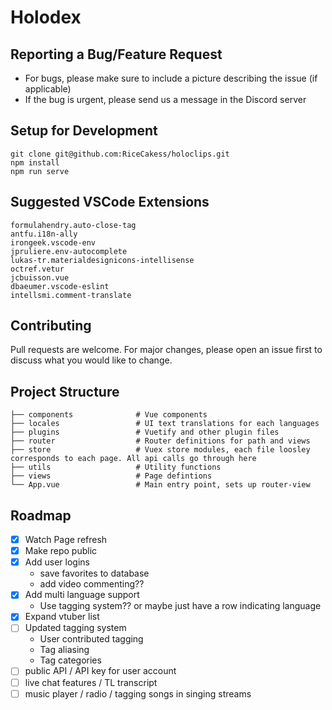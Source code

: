 # Holodex

## Reporting a Bug/Feature Request
* For bugs, please make sure to include a picture describing the issue (if applicable)
* If the bug is urgent, please send us a message in the Discord server

## Setup for Development
```
git clone git@github.com:RiceCakess/holoclips.git
npm install
npm run serve
```

## Suggested VSCode Extensions
```
formulahendry.auto-close-tag
antfu.i18n-ally
irongeek.vscode-env
jpruliere.env-autocomplete
lukas-tr.materialdesignicons-intellisense
octref.vetur
jcbuisson.vue
dbaeumer.vscode-eslint
intellsmi.comment-translate
```

## Contributing
Pull requests are welcome. For major changes, please open an issue first to discuss what you would like to change. 

## Project Structure
```
├── components              # Vue components
├── locales                 # UI text translations for each languages
├── plugins                 # Vuetify and other plugin files
├── router                  # Router definitions for path and views
├── store                   # Vuex store modules, each file loosley corresponds to each page. All api calls go through here
├── utils                   # Utility functions
├── views                   # Page defintions
└── App.vue                 # Main entry point, sets up router-view
```

## Roadmap
- [x] Watch Page refresh 
- [x] Make repo public
- [x] Add user logins
  - save favorites to database
  - add video commenting??
- [x] Add multi language support
  - Use tagging system?? or maybe just have a row indicating language
- [x] Expand vtuber list
- [ ] Updated tagging system
  - User contributed tagging 
  - Tag aliasing
  - Tag categories
- [ ] public API / API key for user account
- [ ] live chat features / TL transcript 
- [ ] music player / radio / tagging songs in singing streams
